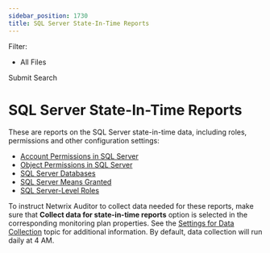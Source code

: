 ```yaml
---
sidebar_position: 1730
title: SQL Server State-In-Time Reports
---
```


Filter: 

* All Files

Submit Search

# SQL Server State-In-Time Reports

These are reports on the SQL Server state-in-time data, including roles, permissions and other configuration settings:

* [Account Permissions in SQL
  Server](SQLAccountPermissions "Account Permissions in SQL Server")
* [Object Permissions in SQL
  Server](SQLObjectPermissions "Object Permissions in SQL Server")
* [SQL Server Databases](SQLDatabases "SQL Server Databases")
* [SQL Server Means Granted](SQLMeansGranted "SQL Server Means Granted")
* [SQL Server-Level Roles](SQLRoles "SQL Server-Level Roles")

To instruct Netwrix Auditor to collect data needed for these reports, make sure that **Collect data for state-in-time reports** option is selected in the corresponding monitoring plan properties. See the [Settings for Data Collection](../../../MonitoringPlans/Create#Settings "Settings for Data Collection") topic for additional information. By default, data collection will run daily at 4 AM.